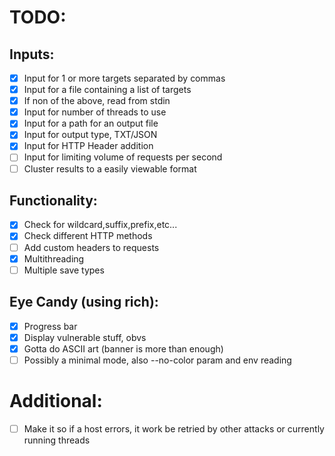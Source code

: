 
# TODO: 

## Inputs:
- [x] Input for 1 or more targets separated by commas
- [x] Input for a file containing a list of targets
- [x] If non of the above, read from stdin
- [x] Input for number of threads to use
- [x] Input for a path for an output file
- [x] Input for output type, TXT/JSON
- [x] Input for HTTP Header addition
- [ ] Input for limiting volume of requests per second
- [ ] Cluster results to a easily viewable format

## Functionality:
- [x] Check for wildcard,suffix,prefix,etc...
- [x] Check different HTTP methods
- [ ] Add custom headers to requests
- [x] Multithreading
- [ ] Multiple save types

## Eye Candy (using rich):
- [x] Progress bar
- [x] Display vulnerable stuff, obvs
- [x] Gotta do ASCII art (banner is more than enough)
- [ ] Possibly a minimal mode, also --no-color param and env reading

# Additional:
- [ ] Make it so if a host errors, it work be retried by other attacks or currently running threads
